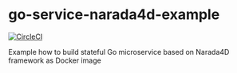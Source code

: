 # go-service-narada4d-example
[![CircleCI](https://circleci.com/gh/powerman/go-service-narada4d-example.svg?style=svg)](https://circleci.com/gh/powerman/go-service-narada4d-example)

Example how to build stateful Go microservice based on Narada4D framework as Docker image
